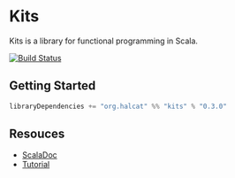 # Kits

Kits is a library for functional programming in Scala.

[![Build Status](https://travis-ci.org/halcat0x15a/kits.svg)](https://travis-ci.org/halcat0x15a/kits)

## Getting Started

```scala
libraryDependencies += "org.halcat" %% "kits" % "0.3.0"
```

## Resouces

* [ScalaDoc](https://halcat0x15a.github.com/kits/api/index.html)
* [Tutorial](https://github.com/halcat0x15a/kits/blob/document/TUTORIAL.md)